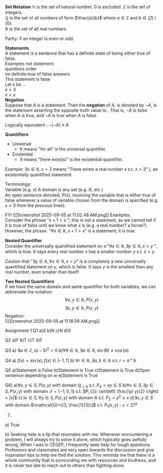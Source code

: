 
**Set Notation**
$\mathbb{N}$ is the set of natural number, 0 is excluded. 
$\mathbb{Z}$ is the set of integers.    
$\mathbb{Q}$ is the set of all numbers of form $\frac{a}{b}$ where $a \in \mathbb{Z}$ and $b \in \mathbb(Z) \setminus \{0\}$.   
$\mathbb{R}$ is the set of all real numbers.    

Parity: if an integer is even or odd.  

**Statements**  
A statement is a sentence that has a definite state of being either true of false.  
	Examples not statement:   
		questions 
		order  
		no definite true of false answers  
			This statement is false  
			Let $x$ be ...    
			$x > 3$   
			$x = x$   
**Negation**   
Suppose that $A$ is a statement. Then the **negation** of $A$, is denoted by $\neg A$, is the statement asserting the opposite truth value to . That is, $\neg A$ is false when $A$ is true, and $\neg A$ is true when $A$ is false.   

Logically equivalent : $\neg (\neg A) \equiv A$   

**Quantifiers**  
- Universal  
	- $\forall$ means "for all" is the universal quantifier.  
- Existential  
	- $\exists$ means "there exist(s)" is the existential quantifier.  

Example:
	$\exists x \in \mathbb{R}, x>3$ means "There exists a real number $x$ s.t. $x > 3$" ), an existentially quantified statement. 

Terminology:  
	Variable (e.g. $x$) 
	A domain is any set (e.g. $\mathbb{R}$, etc.)  
	An open sentence denoted, $P(x)$, involving the variable that is either true of false whenever a value of variable chosen from the domain is specified (e.g. $x>3$ from the previous lines).  

FYI 
![[Screenshot 2025-09-05 at 11.02.48 AM.png]]
Examples:  
Consider the phrase "$x+1 > x$ "; this is not a statement, as we cannot tell if it is true of false until we know what $x$ is.(e.g. a real number? a horse?). 
However, the phrase. "$\forall x \in \mathbb{R}, x+1>x$" is a statement; it is true.  

**Nested Quantifier**  
Consider the universally quantified statement on $x$:"$\forall x \in \mathbb{R}, \exists y \in \mathbb{R}, x>y$ ", which is true. It says every real number $x$ has a smaller number $y$ s.t. $x>y$.   

Caution that "$\exists y \in \mathbb{R}, \forall x \in \mathbb{R}, x>y$" is a completely a new universally quantified statement on $y$, which is false. It says $y$ is the smallest than any real number, even smaller than itself!   

**Two Nested Quantifiers**  
If we have the same domain and same quantifier for both variables, we can abbreviate the notation:
$$\forall x,y\in \mathbb{R}, P(x, y)$$
$$\exists x,y \in \mathbb{R},P(x, y)$$
Negation:   
![[Screenshot 2025-09-05 at 11.18.59 AM.png]]

Assignment 1 
Q1
a)S
b)N
c)N
d)S

Q2
a)F
b)T
c)T
d)F

Q3 
a) $\exists a \in \mathbb{Z}, (a-5)^2 < 0$
b)$\forall \mathbb{\theta} \in \mathbb{R}, \exists \mathbb{\alpha} \in \mathbb{R}, \sin(\mathbb{\theta}) \neq \cos\mathbb(\alpha)$ 

Q4
a) $f(x) = \sin(x); f(x) \in [-1,1]$
b) $\forall r \in \mathbb{R}, \exists a, b \in \mathbb{R}$ s.t. $r = a*b$

Q5
a)Statement is False
b)Statement is True
c)Statement is True
d)Open sentence depending on $w$
e)Statement is True

Q6) 
a)$\forall x, y \in S, P(x, y)$ with domain $\mathbb{Q}_{>0}$ s.t. $P_{4}=xy \in S$
b)$\forall x \in S, \exists y \in S, P(x, y)$ with domain $\mathcal{T}=\{-1, 0, 1\}$ s.t. $P_{3}: \sin\left( \frac{\pi y}{2} \right) = |x|$
c)$\exists x \in S, \forall y \in S, P(x, y)$ with domain $\mathbb{R}$ s.t. $P_{2}=y^2\geq x$ 
d)$\exists x, y \in S$ with domain $\mathcal{U}=\{3, \frac{1}{3}\}$ s.t. $P_{1}(x, y):x=27^y$

7)
a) True

b) Seeking help is a tip that resonates with me. Whenever encountering a problem, I will always try to solve it alone, which typically goes awfully wrong. When I was in CEGEP, I frequently seek help for tough questions. Professors and classmates are very open towards the discussion and give inspiration tips to help me find the solution. This reminds me that there is a whole community that is surrounding me with resources and kindness, and it is never too late to reach out to others than fighting alone. 


